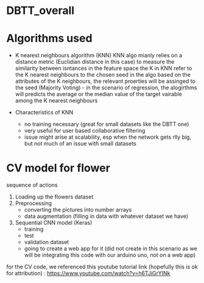 # DBTT_overall

# Algorithms used

- K nearest neighbours algorithm (KNN)
    KNN algo mianly relies on a distance metric (Euclidian distance in this case) to measure the similarity between isntances in the feature space
    the K in KNN refer to the K nearest neighbours to the chosen seed in the algo
    based on the attributes of the K neighbours, the relevant proerties will be assinged to the seed (Majority Voting)
        - in the scenario of regression, the alogirthms will predicts the average or the median value of the target vairable among the K nearest neighbours 

- Characteristics of KNN 
    - no training necessary (great for small datasets like the DBTT one)
    - very useful for user based collaborative filtering
    - issue might arise at scalability, esp when the network gets rlly big, but not much of an issue with small datasets

# CV model for flower 
sequence of actions 
1. Loading up the flowers dataset 
2. Preprocessing 
    - converting the pictures into number arrays 
    - data augmentation (filling in data with whatever dataset we have)
3. Sequential CNN model (Keras)
    - training 
    - test 
    - validation dataset 
    - going to create a web app for it (did not create in this scenario as we will be integrating this code with our arduino uno, not on a web app)

for the CV code, we referenced this youtube tutorial link (hopefully this is ok for attribution) : https://www.youtube.com/watch?v=h6TJiGrYINk
